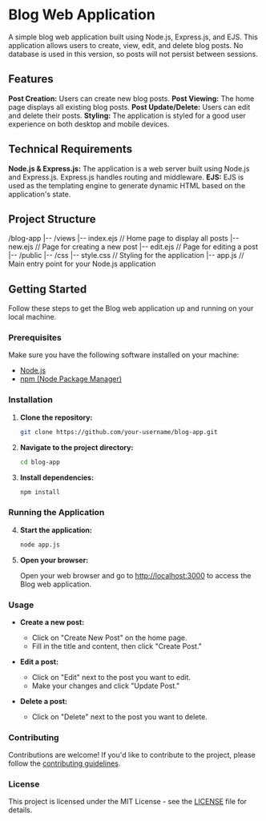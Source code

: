 # Blog Web Application

A simple blog web application built using Node.js, Express.js, and EJS. This application allows users to create, view, edit, and delete blog posts. No database is used in this version, so posts will not persist between sessions.

## Features

**Post Creation:** Users can create new blog posts.
**Post Viewing:** The home page displays all existing blog posts.
**Post Update/Delete:** Users can edit and delete their posts.
**Styling:** The application is styled for a good user experience on both desktop and mobile devices.

## Technical Requirements

**Node.js & Express.js:** The application is a web server built using Node.js and Express.js. Express.js handles routing and middleware.
**EJS:** EJS is used as the templating engine to generate dynamic HTML based on the application's state.

## Project Structure

/blog-app
|-- /views
|-- index.ejs // Home page to display all posts
|-- new.ejs // Page for creating a new post
|-- edit.ejs // Page for editing a post
|-- /public
|-- /css
|-- style.css // Styling for the application
|-- app.js // Main entry point for your Node.js application
​

## Getting Started

Follow these steps to get the Blog web application up and running on your local machine.

### Prerequisites

Make sure you have the following software installed on your machine:

- [Node.js](https://nodejs.org/)
- [npm (Node Package Manager)](https://www.npmjs.com/)

### Installation

1. **Clone the repository:**

    ```bash
    git clone https://github.com/your-username/blog-app.git
    ```

2. **Navigate to the project directory:**

    ```bash
    cd blog-app
    ```

3. **Install dependencies:**

    ```bash
    npm install
    ```

### Running the Application

4. **Start the application:**

    ```bash
    node app.js
    ```

5. **Open your browser:**

    Open your web browser and go to [http://localhost:3000](http://localhost:3000) to access the Blog web application.

### Usage

- **Create a new post:**
  - Click on "Create New Post" on the home page.
  - Fill in the title and content, then click "Create Post."

- **Edit a post:**
  - Click on "Edit" next to the post you want to edit.
  - Make your changes and click "Update Post."

- **Delete a post:**
  - Click on "Delete" next to the post you want to delete.

### Contributing

Contributions are welcome! If you'd like to contribute to the project, please follow the [contributing guidelines](CONTRIBUTING.md).

### License

This project is licensed under the MIT License - see the [LICENSE](LICENSE) file for details.

